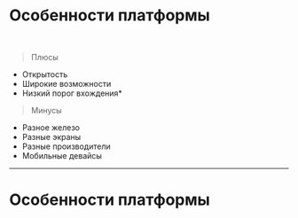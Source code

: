 # Особенности платформы

<!-- .element: class="center-horizontal" -->

<br>

<div class="half-left fragment" data-fragment-index="1">
    <blockquote class="noveo-success"> Плюсы </blockquote>
    <ul>
        <li class="fragment" data-fragment-index="2">Открытость</li>
        <li class="fragment" data-fragment-index="3">Широкие возможности</li>
        <li class="fragment" data-fragment-index="4">Низкий порог вхождения&#42;</li>
    </ul>
</div>

<div class="half-right fragment" data-fragment-index="5">
    <blockquote class="noveo-warn"> Минусы </blockquote>
    <ul>
        <li class="fragment" data-fragment-index="6">Разное железо</li>
        <li class="fragment" data-fragment-index="7">Разные экраны</li>
        <li class="fragment" data-fragment-index="8">Разные производители</li>
        <li class="fragment" data-fragment-index="9">Мобильные девайсы</li>
    </ul>
</div>

------

# Особенности платформы